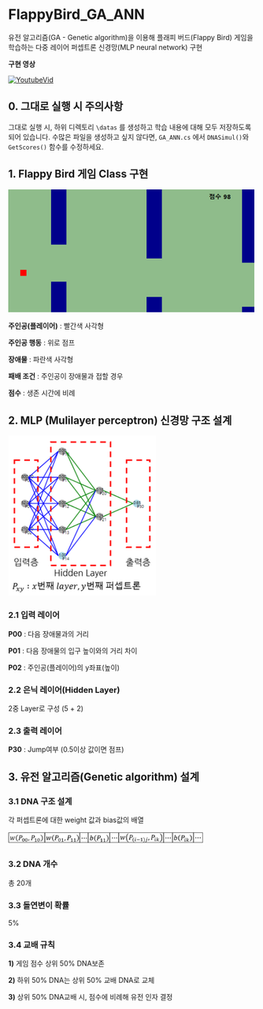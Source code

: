 # FlappyBird_GA_ANN
유전 알고리즘(GA - Genetic algorithm)을 이용해 플래피 버드(Flappy Bird) 게임을 학습하는 다중 레이어 퍼셉트론 신경망(MLP neural network) 구현


**구현 영상**

[![YoutubeVid](http://img.youtube.com/vi/QU11EOXkaB4/0.jpg)](http://www.youtube.com/watch?v=QU11EOXkaB4)


## 0. 그대로 실행 시 주의사항
그대로 실행 시, 하위 디렉토리 ```\datas``` 를 생성하고 학습 내용에 대해 모두 저장하도록 되어 있습니다.
수많은 파일을 생성하고 싶지 않다면, ```GA_ANN.cs``` 에서 ```DNASimul()```와 ```GetScores()``` 함수를 수정하세요.

## 1. Flappy Bird 게임 Class 구현
<img src="./images/FlappyBird구현.png" alt="FlappyBird" width="500"/>

**주인공(플레이어)** : 빨간색 사각형

**주인공 행동** : 위로 점프

**장애물** : 파란색 사각형

**패배 조건** : 주인공이 장애물과 접할 경우

**점수** : 생존 시간에 비례

## 2. MLP (Mulilayer perceptron) 신경망 구조 설계
<img src="./images/MLP구조.png" alt="MLPNeuralNetworkStructure" width="300"/>

### 2.1 입력 레이어

**P00** : 다음 장애물과의 거리

**P01** : 다음 장애물의 입구 높이와의 거리 차이

**P02** : 주인공(플레이어)의 y좌표(높이)


### 2.2 은닉 레이어(Hidden Layer)

2중 Layer로 구성 (5 + 2)


### 2.3 출력 레이어

**P30** : Jump여부 (0.5이상 값이면 점프)

## 3. 유전 알고리즘(Genetic algorithm) 설계

### 3.1 DNA 구조 설계

각 퍼셉트론에 대한 weight 값과 bias값의 배열

<img src="./images/structure%20of%20dna.png" alt="DNAstructure" width="400"/>

### 3.2 DNA 개수
총 20개

### 3.3 돌연변이 확률
5%

### 3.4 교배 규칙

**1)** 게임 점수 상위 50% DNA보존

**2)** 하위 50% DNA는 상위 50% 교배 DNA로 교체

**3)** 상위 50% DNA교배 시, 점수에 비례해 유전 인자 결정

